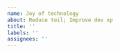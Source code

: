 ```yaml
---
name: Joy of technology
about: Reduce toil; Improve dev xp
title: ''
labels: ''
assignees: ''
---
```


